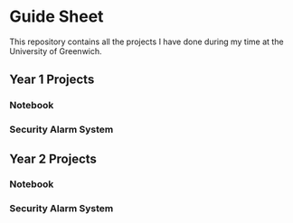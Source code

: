 # Guide Sheet

This repository contains all the projects I have done during my time at the University of Greenwich.

## Year 1 Projects

### Notebook

### Security Alarm System


## Year 2 Projects

### Notebook

### Security Alarm System
